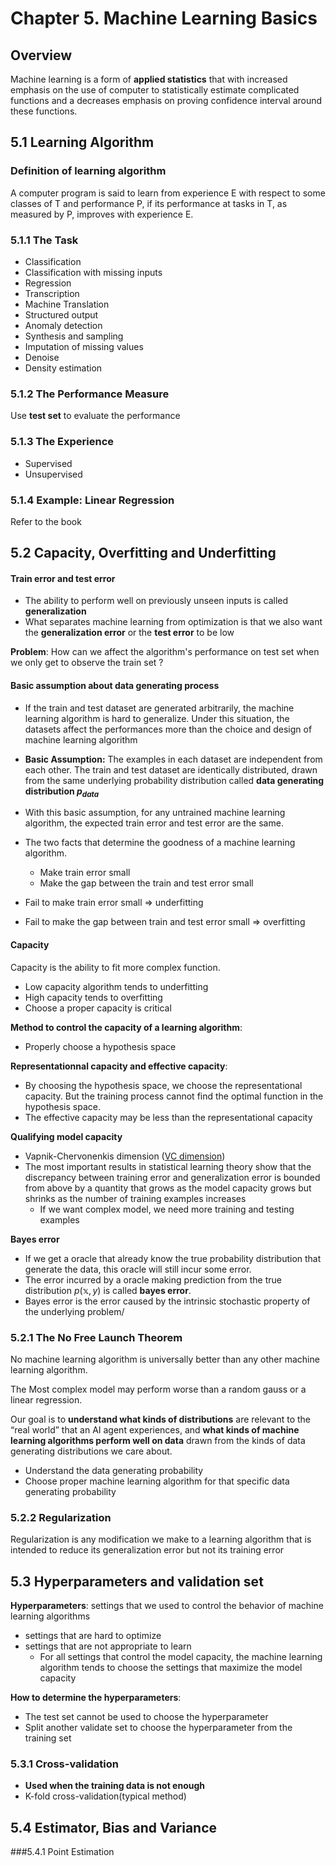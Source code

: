 # Chapter 5. Machine Learning Basics 

## Overview

Machine learning is a form of **applied statistics** that with increased emphasis on the use of computer to statistically estimate complicated functions and a decreases emphasis on proving confidence interval around these functions.



## 5.1 Learning Algorithm 

### Definition of learning algorithm 

A computer program is said to learn from experience E with respect to some classes of T and performance P, if its performance at tasks in T, as measured by P, improves with experience E.



### 5.1.1 The Task

* Classification
* Classification with missing inputs
* Regression
* Transcription
* Machine Translation 
* Structured output 
* Anomaly detection 
* Synthesis and sampling 
* Imputation of missing values 
* Denoise
* Density estimation 



### 5.1.2 The Performance Measure 

Use **test set** to evaluate the performance 



### 5.1.3 The Experience

* Supervised 
* Unsupervised 



### 5.1.4 Example: Linear Regression

Refer to the book





## 5.2 Capacity, Overfitting and Underfitting

#### Train error and test error 

* The ability to perform well on previously unseen inputs is called **generalization** 
* What separates machine learning from optimization is that we also want the **generalization error** or the **test error** to be low  



**Problem**: How can we affect the algorithm's performance on test set when we only get to observe the train set ?



#### Basic assumption about data generating process

* If the train and test dataset are generated arbitrarily, the machine learning algorithm is hard to generalize. Under this situation, the datasets affect the performances more than the choice and design of machine learning algorithm 
* **Basic Assumption:** The examples in each dataset are independent from each other. The train and test dataset are identically distributed, drawn from the same underlying probability distribution called **data generating distribution $p_{data}$**
* With this basic assumption, for any untrained machine learning algorithm, the expected train error and test error are the same.
* The two facts that determine the goodness of a machine learning algorithm.
  * Make train error small
  * Make the gap between the train and test error small 

* Fail to make train error small => underfitting
* Fail to make the gap between train and test error small => overfitting


#### Capacity 
Capacity is the ability to fit more complex function. 
* Low capacity algorithm tends to underfitting
* High capacity tends to overfitting 
* Choose a proper capacity is critical

**Method to control the capacity of a learning algorithm**:
* Properly choose a hypothesis space


**Representationnal capacity and effective capacity**:
* By choosing the hypothesis space, we choose the representational capacity. But the training process cannot find the optimal function in the hypothesis space.
* The effective capacity may be less than the representational capacity 

**Qualifying model capacity**
* Vapnik-Chervonenkis dimension ([VC dimension](http://beader.me/mlnotebook/section2/vc-dimension-one.html)) 
* The most important results in statistical learning
theory show that the discrepancy between training error and generalization error
is bounded from above by a quantity that grows as the model capacity grows but
shrinks as the number of training examples increases
    * If we want complex model, we need more training and testing examples


**Bayes error**
* If we get a oracle that already know the true probability distribution that generate the data, this oracle will still incur some error. 
* The error incurred by a oracle making prediction from the true distribution $p(\mathbb{x}, y)$ is called **bayes error**. 
* Bayes error is the error caused by the intrinsic stochastic property of the underlying problem/



### 5.2.1 The No Free Launch Theorem 
No machine learning algorithm is universally better than any other machine learning algorithm. 

The Most complex model may perform worse than a random gauss or a linear regression.

Our goal is to **understand what kinds of distributions** are relevant to the “real world” that an AI agent experiences, and **what kinds of machine learning algorithms perform well on data** drawn from the kinds of data generating distributions we care about.
* Understand the data generating probability 
* Choose proper machine learning algorithm for that specific data generating probability


### 5.2.2 Regularization
Regularization is any modification we make to a learning algorithm that is intended to reduce its generalization error but not its training error


## 5.3 Hyperparameters and validation set
**Hyperparameters**: settings that we used to control the behavior of machine learning algorithms
* settings that are hard to optimize
* settings that are not appropriate to learn
  * For all settings that control the model capacity, the machine learning algorithm tends to choose the settings that maximize the model capacity 

**How to determine the hyperparameters**:
* The test set cannot be used to choose the hyperparameter 
* Split another validate set to choose the hyperparameter from the training set

### 5.3.1 Cross-validation
* **Used when the training data is not enough**
* K-fold cross-validation(typical method)


## 5.4 Estimator, Bias and Variance

###5.4.1 Point Estimation
